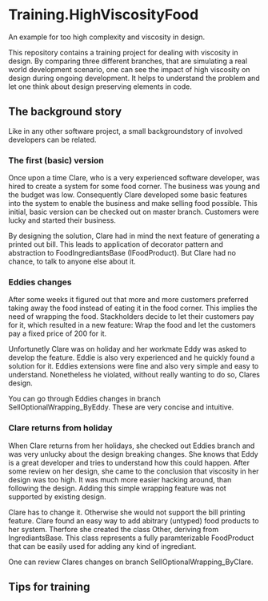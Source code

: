# Training.HighViscosityFood
An example for too high complexity and viscosity in design.

This repository contains a training project for dealing with viscosity in design. By comparing three different branches, that are simulating a real world development scenario, one can see the impact of high viscosity on design during ongoing development. It helps to understand the problem and let one think about design preserving elements in code.

## The background story

Like in any other software project, a small backgroundstory of involved developers can be related. 

### The first (basic) version

Once upon a time Clare, who is a very experienced software developer, was hired to create a system for some food corner. The business was young and the budget was low. Consequently Clare developed some basic features into the system to enable the business and make selling food possible. This initial, basic version can be checked out on master branch. Customers were lucky and started their business.

By designing the solution, Clare had in mind the next feature of generating a printed out bill. This leads to application of decorator pattern and abstraction to FoodIngrediantsBase (IFoodProduct). But Clare had no chance, to talk to anyone else about it.

### Eddies changes 

After some weeks it figured out that more and more customers preferred taking away the food instead of eating it in the food corner. This implies the need of wrapping the food. Stackholders decide to let their customers pay for it, which resulted in a new feature:
Wrap the food and let the customers pay a fixed price of 200 for it.

Unfortunetly Clare was on holiday and her workmate Eddy was asked to develop the feature. Eddie is also very experienced and he quickly found a solution for it. Eddies extensions were fine and also very simple and easy to understand. Nonetheless he violated, without really wanting to do so, Clares design. 

You can go through Eddies changes in branch SellOptionalWrapping_ByEddy. These are very concise and intuitive.

### Clare returns from holiday

When Clare returns from her holidays, she checked out Eddies branch and was very unlucky about the design breaking changes. She knows that Eddy is a great developer and tries to understand how this could happen. After some review on her design, she came to the conclusion that viscosity in her design was too high. It was much more easier hacking around, than following the design. Adding this simple wrapping feature was not supported by existing design. 

Clare has to change it. Otherwise she would not support the bill printing feature. Clare found an easy way to add abitrary (untyped) food products to her system. Therfore she created the class Other, deriving from IngrediantsBase. This class represents a fully paramterizable FoodProduct that can be easily used for adding any kind of ingrediant.

One can review Clares changes on branch SellOptionalWrapping_ByClare.

## Tips for training








